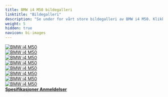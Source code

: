 ```yaml
---
title: BMW i4 M50 bildegalleri
linktitle: "Bildegalleri"
description: "Se under for vårt store bildegalleri av BMW i4 M50. Klikk på bildene for høyoppløselige versjoner."
weight: 5
hidden: true
navicon: bi-images
---
```

<!-- markdownlint-disable MD033 -->
<div class="row" id ="my-gallery">
	<div class="pswp-grid-item col-6 col-md-4">
		<a href="https://media.evkx.net/multimedia/models/bmw/i4/i4_m50/charging_1.jpg"
data-pswp-src="https://media.evkx.net/multimedia/models/bmw/i4/i4_m50/charging_1.jpg"
data-pswp-width="3000"
data-pswp-height="2001" 
target="_blank">
			<img src="https://media.evkx.net/multimedia/models/bmw/i4/i4_m50/charging_1_xst.jpg" alt="BMW i4 M50" class="img-fluid " />
		</a>
	</div>
	<div class="pswp-grid-item col-6 col-md-4">
		<a href="https://media.evkx.net/multimedia/models/bmw/i4/i4_m50/exterior_1.jpg"
data-pswp-src="https://media.evkx.net/multimedia/models/bmw/i4/i4_m50/exterior_1.jpg"
data-pswp-width="3000"
data-pswp-height="2001" 
target="_blank">
			<img src="https://media.evkx.net/multimedia/models/bmw/i4/i4_m50/exterior_1_xst.jpg" alt="BMW i4 M50" class="img-fluid " />
		</a>
	</div>
	<div class="pswp-grid-item col-6 col-md-4">
		<a href="https://media.evkx.net/multimedia/models/bmw/i4/i4_m50/exterior_2.jpg"
data-pswp-src="https://media.evkx.net/multimedia/models/bmw/i4/i4_m50/exterior_2.jpg"
data-pswp-width="3000"
data-pswp-height="2001" 
target="_blank">
			<img src="https://media.evkx.net/multimedia/models/bmw/i4/i4_m50/exterior_2_xst.jpg" alt="BMW i4 M50" class="img-fluid " />
		</a>
	</div>
	<div class="pswp-grid-item col-6 col-md-4">
		<a href="https://media.evkx.net/multimedia/models/bmw/i4/i4_m50/frontseats_1.jpg"
data-pswp-src="https://media.evkx.net/multimedia/models/bmw/i4/i4_m50/frontseats_1.jpg"
data-pswp-width="3000"
data-pswp-height="2121" 
target="_blank">
			<img src="https://media.evkx.net/multimedia/models/bmw/i4/i4_m50/frontseats_1_xst.jpg" alt="BMW i4 M50" class="img-fluid " />
		</a>
	</div>
	<div class="pswp-grid-item col-6 col-md-4">
		<a href="https://media.evkx.net/multimedia/models/bmw/i4/i4_m50/interior_1.jpg"
data-pswp-src="https://media.evkx.net/multimedia/models/bmw/i4/i4_m50/interior_1.jpg"
data-pswp-width="3000"
data-pswp-height="2001" 
target="_blank">
			<img src="https://media.evkx.net/multimedia/models/bmw/i4/i4_m50/interior_1_xst.jpg" alt="BMW i4 M50" class="img-fluid " />
		</a>
	</div>
	<div class="pswp-grid-item col-6 col-md-4">
		<a href="https://media.evkx.net/multimedia/models/bmw/i4/i4_m50/main_1.jpg"
data-pswp-src="https://media.evkx.net/multimedia/models/bmw/i4/i4_m50/main_1.jpg"
data-pswp-width="3000"
data-pswp-height="2502" 
target="_blank">
			<img src="https://media.evkx.net/multimedia/models/bmw/i4/i4_m50/main_1_xst.jpg" alt="BMW i4 M50" class="img-fluid " />
		</a>
	</div>
	<div class="pswp-grid-item col-6 col-md-4">
		<a href="https://media.evkx.net/multimedia/models/bmw/i4/i4_m50/screens_1.jpg"
data-pswp-src="https://media.evkx.net/multimedia/models/bmw/i4/i4_m50/screens_1.jpg"
data-pswp-width="3000"
data-pswp-height="2001" 
target="_blank">
			<img src="https://media.evkx.net/multimedia/models/bmw/i4/i4_m50/screens_1_xst.jpg" alt="BMW i4 M50" class="img-fluid " />
		</a>
	</div>
	<div class="pswp-grid-item col-6 col-md-4">
		<a href="https://media.evkx.net/multimedia/models/bmw/i4/i4_m50/wheels_1.jpg"
data-pswp-src="https://media.evkx.net/multimedia/models/bmw/i4/i4_m50/wheels_1.jpg"
data-pswp-width="3000"
data-pswp-height="1999" 
target="_blank">
			<img src="https://media.evkx.net/multimedia/models/bmw/i4/i4_m50/wheels_1_xst.jpg" alt="BMW i4 M50" class="img-fluid " />
		</a>
	</div>
</div>
<script type="module">
  import PhotoSwipeLightbox from '/js/photoswipe-lightbox.esm.js';
    const lightbox = new PhotoSwipeLightbox({
       gallery: '#my-gallery',
        children: 'a',
        pswpModule: () => import('/js/photoswipe.esm.js')
    });
lightbox.init();
</script>
<div class="mt-3 mb-3">
<a href="../specifications/" class="text-decoration-none text-black">
<strong><i class="bi-arrow-left"></i> Spesifikasjoner </strong>
</a>
<a href="../reviews/" class="text-decoration-none text-black float-end">
<strong>Anmeldelser <i class="bi-arrow-right"></i></strong>
</a>
</div>
